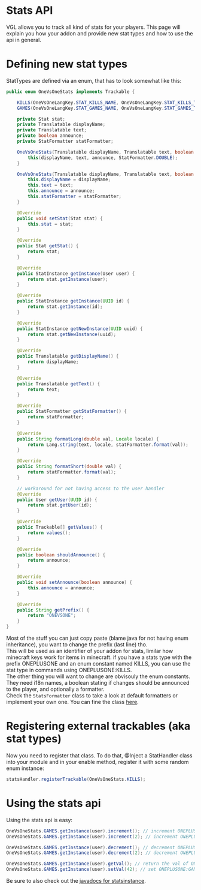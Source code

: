 # Stats API

VGL allows you to track all kind of stats for your players. This page will explain you how your addon and provide new stat types and how to use the api in general.

# Defining new stat types

StatTypes are defined via an enum, that has to look somewhat like this:

```java
public enum OneVsOneStats implements Trackable {

    KILLS(OneVsOneLangKey.STAT_KILLS_NAME, OneVsOneLangKey.STAT_KILLS_TEXT, true, StatFormatter.INT),
    GAMES(OneVsOneLangKey.STAT_GAMES_NAME, OneVsOneLangKey.STAT_GAMES_TEXT, true, StatFormatter.INT);

    private Stat stat;
    private Translatable displayName;
    private Translatable text;
    private boolean announce;
    private StatFormatter statFormatter;

    OneVsOneStats(Translatable displayName, Translatable text, boolean announce) {
        this(displayName, text, announce, StatFormatter.DOUBLE);
    }

    OneVsOneStats(Translatable displayName, Translatable text, boolean announce, StatFormatter statFormatter) {
        this.displayName = displayName;
        this.text = text;
        this.announce = announce;
        this.statFormatter = statFormatter;
    }

    @Override
    public void setStat(Stat stat) {
        this.stat = stat;
    }

    @Override
    public Stat getStat() {
        return stat;
    }

    @Override
    public StatInstance getInstance(User user) {
        return stat.getInstance(user);
    }

    @Override
    public StatInstance getInstance(UUID id) {
        return stat.getInstance(id);
    }

    @Override
    public StatInstance getNewInstance(UUID uuid) {
        return stat.getNewInstance(uuid);
    }

    @Override
    public Translatable getDisplayName() {
        return displayName;
    }

    @Override
    public Translatable getText() {
        return text;
    }

    @Override
    public StatFormatter getStatFormatter() {
        return statFormatter;
    }

    @Override
    public String formatLong(double val, Locale locale) {
        return Lang.string(text, locale, statFormatter.format(val));
    }

    @Override
    public String formatShort(double val) {
        return statFormatter.format(val);
    }

    // workaround for not having access to the user handler
    @Override
    public User getUser(UUID id) {
        return stat.getUser(id);
    }

    @Override
    public Trackable[] getValues() {
        return values();
    }

    @Override
    public boolean shouldAnnounce() {
        return announce;
    }

    @Override
    public void setAnnounce(boolean announce) {
        this.announce = announce;
    }

    @Override
    public String getPrefix() {
        return "ONEVSONE";
    }
}
```

Most of the stuff you can just copy paste (blame java for not having enum inheritance), you want to change the prefix (last line) tho.   
This will be used as an identifier of your addon for stats, limilar how minecraft keys work for items in minecraft. if you have a stats type with the prefix ONEPLUSONE and an enum constant named KILLS, you can use the stat type in commands using ONEPLUSONE:KILLS.  
The other thing you will want to change are obvisouly the enum constants. They need i18n names, a boolean stating if changes should be announced to the player, and optionally a formatter.  
Check the `StatsFormatter` class to take a look at default formatters or implement your own one. You can fine the class [here](https://github.com/VoxelGamesLib/VoxelGamesLibv2/blob/master/VoxelGamesLib/src/main/java/com/voxelgameslib/voxelgameslib/stats/StatFormatter.java).

# Registering external trackables (aka stat types)

Now you need to register that class. To do that, @Inject a StatHandler class into your module and in your enable method, register it with some random enum instance: 
```java
statsHandler.registerTrackable(OneVsOneStats.KILLS);
```

# Using the stats api

Using the stats api is easy:
```java
OneVsOneStats.GAMES.getInstance(user).increment(); // increment ONEPLUSONE:GAMES by 1
OneVsOneStats.GAMES.getInstance(user).increment(2); // increment ONEPLUSONE:GAMES by 2

OneVsOneStats.GAMES.getInstance(user).decrement(); // decrement ONEPLUSONE:GAMES by 1
OneVsOneStats.GAMES.getInstance(user).decrement(2); // decrement ONEPLUSONE:GAMES by 2

OneVsOneStats.GAMES.getInstance(user).getVal(); // return the val of ONEPLUSONE:GAMES
OneVsOneStats.GAMES.getInstance(user).setVal(42); // set ONEPLUSONE:GAMES to 42
```
Be sure to also check out the [javadocs for statsinstance](https://voxelgameslib.github.io/VoxelGamesLibv2/VGL/javadoc/com/voxelgameslib/voxelgameslib/stats/StatInstance.html).
